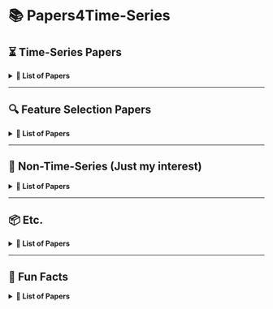 # 📚 Papers4Time-Series

## ⏳ **Time-Series Papers**

<details>
<summary><b>📑 List of Papers</b></summary>

1. **PATCHMIXER: A Patch-Mixing Architecture for Long-Term Time Series Forecasting**

   * [Paper (arXiv 2023)](https://arxiv.org/abs/2310.00655)
   * [GitHub](https://github.com/Zeying-Gong/PatchMixer)

2. **Mixture-of-Linear-Experts for Long-term Time Series Forecasting**

   * [Paper (AISTATS 2024)](https://arxiv.org/abs/2312.06786)
   * [GitHub](https://github.com/RogerNi/MoLE)

3. **FITS: Modeling Time Series with 10k Parameters**

   * [Paper (ICLR 2024 Spotlight)](https://arxiv.org/abs/2307.03756)
   * [GitHub](https://github.com/vewoxic/fits)

4. **Reversible Instance Normalization for Accurate Time-Series Forecasting Against Distribution Shift**

   * [Paper (ICLR 2022)](https://openreview.net/pdf?id=cGDAkQo1C0p)
   * [GitHub](https://github.com/ts-kim/RevIN?tab=readme-ov-file)

5. **A System for Massively Parallel Hyperparameter Tuning**

   * [Paper (MLSys 2020)](https://arxiv.org/abs/1810.05934)
   * [GitHub](https://github.com/liamcli/darts_asha)

6. **High-Dimensional Multivariate Forecasting with Low-Rank Gaussian Copula Processes**

   * [Paper (NeurIPS 2019)](https://arxiv.org/abs/1910.03002)
   * [GitHub (Gluon-TS)](https://github.com/mbohlkeschneider/gluon-ts)

7. **Chronos: Learning the Language of Time Series**

   * [Paper (TMLR 2024)](https://arxiv.org/abs/2403.07815)
   * [GitHub](https://github.com/amazon-science/chronos-forecasting)

8. **A Graph Neural Network-Based Stock Forecasting Method Utilizing Multi-Source Heterogeneous Data Fusion**

   * *Multimed Tools Appl 2022*

9. **NeuralProphet: Explainable Forecasting at Scale**

   * [Paper (arXiv 2021)](https://arxiv.org/abs/2111.15397)
   * [GitHub](https://github.com/ourownstory/neural_prophet)

10. **ImDiffusion: Imputed Diffusion Models for Multivariate Time Series Anomaly Detection**

    * [Paper (VLDB 2023)](https://arxiv.org/abs/2307.00754)
    * [GitHub](https://github.com/17000cyh/IMDiffusion)

11. **Label-Free Multivariate Time Series Anomaly Detection**

    * [Paper (TKDE 2024)](https://arxiv.org/abs/2312.11549)

12. **MEMTO: Memory-guided Transformer for Multivariate Time Series Anomaly Detection**

    * [Paper (NeurIPS 2023)](https://arxiv.org/abs/2312.02530)
    * [GitHub](https://github.com/gunny97/MEMTO)

13. **Anomaly Transformer: Time Series Anomaly Detection with Association Discrepancy**

    * [Paper (ICLR 2022)](https://arxiv.org/abs/2110.02642)
    * [GitHub](https://github.com/thuml/Anomaly-Transformer)

14. **Latent Diffusion Transformer for Probabilistic Time Series Forecasting**

    * [Paper (AAAI 2024)](https://ojs.aaai.org/index.php/AAAI/article/view/29085)

15. **Predict, Refine, Synthesize: Self-Guiding Diffusion Models for Probabilistic Time Series Forecasting**

    * [Paper (NeurIPS 2023)](https://arxiv.org/abs/2307.11494)
    * [GitHub](https://github.com/amazon-science/unconditional-time-series-diffusion)

16. **Diffusion-based Time Series Imputation and Forecasting with Structured State Space Models**

    * [Paper (TMLR 2023)](https://arxiv.org/abs/2208.09399)
    * [GitHub](https://github.com/AI4HealthUOL/SSSD)

17. **Diffusion Variational Autoencoder for Tackling Stochasticity in Multi-Step Regression Stock Price Prediction**

    * [Paper (CIKM 2023)](https://arxiv.org/abs/2309.00073)
    * [GitHub](https://github.com/koa-fin/dva)

18. **Beyond Trend and Periodicity: Guiding Time Series Forecasting with Textual Cues**

    * [Paper (arXiv 2024)](https://arxiv.org/abs/2405.13522)
    * [GitHub](https://github.com/VEWOXIC/TGTSF)

19. **TIME-LLM: Time Series Forecasting by Reprogramming Large Language Models**

    * [Paper (ICLR 2024)](https://arxiv.org/abs/2310.01728)
    * [GitHub](https://github.com/KimMeen/Time-LLM)

20. **TimeMixer: Decomposable Multiscale Mixing for Time Series Forecasting**

    * [Paper (ICLR 2024)](https://arxiv.org/abs/2405.14616)
    * [GitHub](https://github.com/kwuking/TimeMixer)

21. **HDMixer: Hierarchical Dependency with Extendable Patch for Multivariate Time Series Forecasting**

    * [Paper (AAAI 2024)](https://ojs.aaai.org/index.php/AAAI/article/view/29155)
    * [GitHub](https://github.com/hqh0728/HDMixer)

22. **SparseTSF: Modeling Long-term Time Series Forecasting with 1k Parameters**

    * [Paper (ICML 2024)](https://arxiv.org/abs/2405.00946)
    * [GitHub](https://github.com/lss-1138/SparseTSF)

23. **End-to-End Learning of Coherent Probabilistic Forecasts for Hierarchical Time Series**

    * [Paper (ICML 2021)](https://proceedings.mlr.press/v139/rangapuram21a/rangapuram21a.pdf)

24. **tsGT: Stochastic Time Series Modeling With Transformer**

    * [Paper (arXiv 2024)](https://arxiv.org/abs/2403.05713)

25. **A Time Series Is Worth 64 Words: Long-term Forecasting with Transformers**

    * [Paper (ICLR 2023)](https://arxiv.org/abs/2211.14730)
    * [GitHub](https://github.com/yuqinie98/PatchTST)

26. **iTransformer: Inverted Transformers Are Effective for Time Series Forecasting**

    * [Paper (ICLR 2024)](https://arxiv.org/abs/2310.06625)
    * [GitHub](https://github.com/thuml/iTransformer)

27. **MASTER: Market-Guided Stock Transformer for Stock Price Forecasting**

    * [Paper (AAAI 2024)](https://arxiv.org/abs/2312.15235)
    * [GitHub](https://github.com/SJTU-DMTai/MASTER)

28. **ModernTCN: A Modern Pure Convolution Structure for General Time Series Analysis**

    * [Paper (ICLR 2024)](https://openreview.net/pdf?id=vpJMJerXHU)
    * [GitHub](https://github.com/luodhhh/ModernTCN)

29. **FTMixer: Frequency and Time Domain Representations Fusion for Time Series Forecasting**

    * [Paper (arXiv 2024)](https://arxiv.org/abs/2405.15256)
    * [GitHub](https://github.com/FMLYD/FTMixer)

30. **ConvTimeNet: A Deep Hierarchical Fully Convolutional Model for Multivariate Time Series Analysis**

    * [Paper (ACM WWW 2025)](https://arxiv.org/abs/2403.01493)
    * [GitHub](https://github.com/Mingyue-Cheng/ConvTimeNet)

31. **TSMixer: Lightweight MLP-Mixer Model for Multivariate Time Series Forecasting**

    * [Paper (KDD 2023)](https://arxiv.org/abs/2306.09364)
    * [GitHub](https://github.com/ibm-granite/granite-tsfm)

32. **CycleNet: Enhancing Time Series Forecasting through Modeling Periodic Patterns**

    * [Paper (NeurIPS 2024)](https://arxiv.org/abs/2409.18479)
    * [GitHub](https://github.com/ACAT-SCUT/CycleNet)

33. **CMamba: Channel Correlation Enhanced State Space Models for Multivariate Time Series Forecasting**

    * [Paper (arXiv 2024)](https://arxiv.org/abs/2406.05316)
    * [GitHub](https://github.com/zclzcl0223/CMamba)

34. **TimeMachine: A Time Series is Worth 4 Mambas for Long-term Forecasting**

    * [Paper (ECAI 2024)](https://arxiv.org/abs/2403.09898)
    * [GitHub](https://github.com/Atik-Ahamed/TimeMachine)

35. **Is Mamba Effective for Time Series Forecasting?**

    * [Paper (Neurocomputing 2025)](https://arxiv.org/abs/2403.11144)
    * [GitHub](https://github.com/wzhwzhwzh0921/S-D-Mamba)

36. **Are KAN Effective for Identifying and Tracking Concept Drift in Time Series?**

    * [Paper (NIPSW 2024)](https://arxiv.org/abs/2410.10041)

37. **MixLinear: Extreme Low Resource Multivariate Time Series Forecasting with 0.1k Parameters**

    * [Paper (arXiv 2024)](https://arxiv.org/abs/2410.02081)

38. **TimeXer: Empowering Transformers for Time Series Forecasting with Exogenous Variables**

    * [Paper (NeurIPS 2024)](https://arxiv.org/abs/2402.19072)
    * [GitHub](https://github.com/thuml/TimeXer)

39. **TimeKAN: KAN-based Frequency Decomposition Learning Architecture for Long-term Time Series Forecasting**

    * [Paper (ICLR 2025)](https://arxiv.org/abs/2502.06910)
    * [GitHub](https://github.com/huangst21/TimeKAN)

40. **FilterNet: Harnessing Frequency Filters for Time Series Forecasting**

    * [Paper (NeurIPS 2024)](https://arxiv.org/abs/2411.01623)
    * [GitHub](https://github.com/aikunyi/FilterNet)

41. **FreqMoE: Enhancing Time Series Forecasting through Frequency Decomposition Mixture of Experts**

    * [Paper (AISTATS 2025)](https://arxiv.org/abs/2501.15125)
    * [GitHub](https://github.com/sunbus100/FreqMoE-main)

42. **From Tables to Time: How TabPFN-v2 Outperforms Specialized Time Series Forecasting Models**

    * [Paper (NeurIPS 2024)](https://arxiv.org/abs/2501.02945)
    * [GitHub](https://github.com/PriorLabs/tabpfn-time-series)

43. **Auto-Regressive Moving Diffusion Models for Time Series Forecasting**

    * [Paper (AAAI 2025)](https://arxiv.org/abs/2412.09328)
    * [GitHub](https://github.com/daxin007/ARMD)

44. **Financial Fine-tuning a Large Time Series Model**

    * [Paper (arXiv 2024)](https://arxiv.org/abs/2412.09880)

45. **ElasTST: Towards Robust Varied-Horizon Forecasting with Elastic Time-Series Transformer**

    * [Paper (NeurIPS 2024)](https://arxiv.org/abs/2411.01842)
    * [GitHub](https://github.com/microsoft/ProbTS/tree/elastst)

46. **Amplifier: Bringing Attention to Neglected Low-Energy Components in Time Series Forecasting**

    * [Paper (AAAI 2025)](https://arxiv.org/abs/2501.17216)
    * [GitHub](https://github.com/aikunyi/amplifier)

47. **Stock Selection via Spatiotemporal Hypergraph Attention Network: A Learning to Rank Approach**

    * [Paper (AAAI 2021)](https://ojs.aaai.org/index.php/AAAI/article/view/16127)
    * [GitHub](https://github.com/midas-research/sthan-sr-aaai)

48. **Mamba Meets Financial Markets: A Graph-Mamba Approach for Stock Price Prediction**

    * [Paper (ICASSP 2025)](https://arxiv.org/abs/2410.03707)
    * [GitHub](https://github.com/Ali-Meh619/SAMBA)

49. **Temporal Query Network for Efficient Multivariate Time Series Forecasting**

    * [Paper (ICML 2025)](https://arxiv.org/abs/2505.12917)
    * [GitHub](https://github.com/ACAT-SCUT/TQNet)

50. **CASA: CNN Autoencoder-based Score Attention for Efficient Multivariate Long-term Time-series Forecasting**

    * [Paper (IJCAI 2025)](https://arxiv.org/abs/2505.02011)
    * [GitHub](https://github.com/lmh9507/CASA)

51. **FilterTS: Comprehensive Frequency Filtering for Multivariate Time Series Forecasting**

    * [Paper (AAAI 2025)](https://arxiv.org/abs/2505.04158)
    * [GitHub](https://github.com/wyl010607/FilterTS)

52. **Retrieval Augmented Time Series Forecasting**

    * [Paper (ICML 2025)](https://arxiv.org/abs/2411.08249)
    * [GitHub](https://github.com/archon159/RAFT)

53. **Non-stationary Diffusion For Probabilistic Time Series Forecasting**

    * [Paper (ICML 2025)](https://arxiv.org/abs/2505.04278)
    * [GitHub](https://github.com/wwy155/NsDiff)

54. **Affirm: Interactive Mamba with Adaptive Fourier Filters for Long-term Time Series Forecasting**

    * [Paper (AAAI 2025)](https://ojs.aaai.org/index.php/AAAI/article/view/35463)

55. **TLOB: A Novel Transformer Model with Dual Attention for Price Trend Prediction with Limit Order Book Data**

    * [Paper (arXiv 2025)](https://arxiv.org/abs/2502.15757)
    * [GitHub](https://github.com/LeonardoBerti00/TLOB)

56. **ITFormer: Bridging Time Series and Natural Language for Multi-Modal QA with Large-Scale Multitask Dataset**

    * [Paper (ICML 2025)](https://arxiv.org/abs/2506.20093)
    * [Github](https://github.com/Pandalin98/ITFormer-ICML25)
  
57. **Integrating LLM-Generated Views into Mean-Variance Optimization Using the Black-Litterman Model**

    * [Paper (ICLR 2025)](https://arxiv.org/abs/2504.14345)
    * [Github](https://github.com/youngandbin/LLM-MVO-BLM)

58. **MOMENT: A Family of Open Time-series Foundation Models**

    * [Paper (ICML 2024)](https://arxiv.org/abs/2402.03885)
    * [Github](https://github.com/moment-timeseries-foundation-model/moment)


</details>

---

## 🔍 **Feature Selection Papers**

<details>
<summary><b>📑 List of Papers</b></summary>

1. **Feature Selection and Feature Learning for High-dimensional Batch Reinforcement Learning: A Survey**

   * [Paper (IJAC 2015)](https://link.springer.com/article/10.1007/s11633-015-0893-y)

2. **A Contrast Based Feature Selection Algorithm for High-dimensional Dataset in Machine Learning**

   * [Paper (arXiv 2024)](https://arxiv.org/pdf/2401.07482)

3. **Feature Importance Feedback with Deep Q Process in Ensemble-Based Metaheuristic Feature Selection Algorithms**

   * [Paper (Sci Rep 2024)](https://www.nature.com/articles/s41598-024-53141-w)

4. **Learning Sparse SVM for Feature Selection on Very High Dimensional Datasets**

   * [Paper (ICML 2025)](https://icml.cc/Conferences/2010/papers/227.pdf)

5. **Using Reinforcement Learning to Find an Optimal Set of Features**

   * [Paper (Computers & Mathematics with Applications 2013)](https://www.sciencedirect.com/science/article/pii/S0898122113004495)

6. **Feature Selection Using Reinforcement Learning**

   * [Paper (arXiv 2021)](https://arxiv.org/abs/2101.09460)

7. **ID-RDRL: A Deep Reinforcement Learning-based Feature Selection Intrusion Detection Model**

   * [Paper (Sci Rep 2022)](https://www.nature.com/articles/s41598-022-19366-3)

8. **Feature Selection Method Using Multi-Agent Reinforcement Learning Based on Guide Agents**

   * [Paper (Sensors 2023)](https://www.mdpi.com/1424-8220/23/1/98)

9. **MEL: Efficient Multi-Task Evolutionary Learning for High-Dimensional Feature Selection**

   * [Paper (TKDE 2024)](https://arxiv.org/abs/2402.08982)
   * [GitHub](https://github.com/wangxb96/MEL)

</details>

---

## 📘 **Non-Time-Series (Just my interest)**

<details>
<summary><b>📑 List of Papers</b></summary>

1. **Continuous Control with Deep Reinforcement Learning**

   * [Paper (ICLR 2016)](https://arxiv.org/abs/1509.02971)

2. **Deep Reinforcement Learning with Double Q-learning**

   * [Paper (AAAI 2016)](https://arxiv.org/abs/1509.06461)

3. **Multi-Agent Reinforcement Learning: A Selective Overview of Theories and Algorithms**

   * [Paper (Handbook of Reinforcement Learning and Control 2021)](https://arxiv.org/abs/1911.10635)

4. **Self-Supervised Neuron Segmentation with Multi-Agent Reinforcement Learning**

   * [Paper (IJCAI 2023)](https://arxiv.org/abs/2310.04148)
   * [GitHub](https://github.com/ydchen0806/dbMiM)

5. **Hierarchical Multi-Agent Reinforcement Learning for Air Combat Maneuvering**

   * [Paper (ICMLA 2023)](https://arxiv.org/abs/2309.11247)
   * [GitHub](https://github.com/IDSIA/hhmarl_2D)

6. **Maximum Entropy Heterogeneous-Agent Reinforcement Learning**

   * [Paper (ICLR 2024)](https://arxiv.org/abs/2306.10715)
   * [GitHub](https://github.com/pku-marl/harl?tab=readme-ov-file)

7. **MambaAD: Exploring State Space Models for Multi-class Unsupervised Anomaly Detection**

   * [Paper (NeurIPS 2024)](https://arxiv.org/abs/2404.06564)
   * [GitHub](https://github.com/lewandofskee/MambaAD)

8. **Deep Reinforcement Learning for Data-efficient Weakly Supervised Business Process Anomaly Detection**

   * [Paper (J Big Data 2023)](https://journalofbigdata.springeropen.com/articles/10.1186/s40537-023-00708-5)

9. **UniRepLKNet: A Universal Perception Large-Kernel ConvNet for Audio, Video, Point Cloud, Time-Series and Image Recognition**

   * [Paper (CVPR 2024)](https://arxiv.org/abs/2311.15599)
   * [GitHub](https://github.com/AILab-CVC/UniRepLKNet)

10. **DeepSeek-R1: Incentivizing Reasoning Capability in LLMs via Reinforcement Learning**

    * [Paper (arXiv 2025)](https://arxiv.org/abs/2501.12948)
    * [GitHub](https://github.com/deepseek-ai/DeepSeek-R1)

11. **Causal Decision Transformer for Recommender Systems via Offline Reinforcement Learning**

    * [Paper (arXiv 2023)](https://arxiv.org/abs/2304.07920)

12. **Contrastive State Augmentations for Reinforcement Learning-Based Recommender Systems**

    * [Paper (SIGIR 2023)](https://arxiv.org/abs/2305.11081)
    * [GitHub](https://github.com/hn-rs/csa)

13. **Advancing Re-Ranking with Multimodal Fusion and Target-Oriented Auxiliary Tasks in E-Commerce Search**

    * [Paper (CIKM 2024)](https://arxiv.org/abs/2408.05751)

14. **Controllable Multi-Objective Re-ranking with Policy Hypernetworks**

    * [Paper (KDD 2023)](https://arxiv.org/abs/2306.05118)
    * [GitHub](https://github.com/lyingCS/Controllable-Multi-Objective-Reranking)

15. **ROIDICE: Offline Return on Investment Maximization for Efficient Decision Making**

    * [Paper (NeurIPS 2024)](https://proceedings.neurips.cc/paper_files/paper/2024/file/178022c409938a9d634b88ce924c4b14-Paper-Conference.pdf)

16. **A Globally Optimal Portfolio for m-Sparse Sharpe Ratio Maximization**

    * [Paper (NeurIPS 2024)](https://arxiv.org/abs/2410.21100)
    * [GitHub](https://github.com/linyizun2024/mSSRM)

17. **How Does Critical Batch Size Scale in Pre-training?**

    * [Paper (ICLR 2025)](https://arxiv.org/abs/2410.21676)
    * [GitHub](https://github.com/hlzhang109/critical-batch-size)
   
18. **Shampoo: Preconditioned Stochastic Tensor Optimization**

    * [Paper (ICML 2018)](https://arxiv.org/abs/1802.09568)

19. **A Stable Whitening Optimizer for Efficient Neural Network Training**

    * [Paper (arXiv 2025)](https://arxiv.org/abs/2506.07254)
    * [GitHub](https://github.com/kvfrans/splus)


</details>

---

## 📦 **Etc.**

<details>
<summary><b>📑 List of Papers</b></summary>

1. **ZeRO: Memory Optimizations Toward Training Trillion Parameter Models**

   * [Paper (arXiv 2019)](https://arxiv.org/abs/1910.02054)
   * [GitHub (DeepSpeed)](https://github.com/deepspeedai/DeepSpeed)

2. **Game-Theoretic Multiagent Reinforcement Learning**

   * [Paper (arXiv 2020)](https://arxiv.org/abs/2011.00583)

3. **TSPP: A Unified Benchmarking Tool for Time-series Forecasting**

   * [Paper (arXiv 2023)](https://arxiv.org/abs/2312.17100)
   * [GitHub](https://github.com/NVIDIA/DeepLearningExamples/tree/master/Tools/PyTorch/TimeSeriesPredictionPlatform)

4. **Diffusion Models for Time Series Applications: A Survey**

   * [Paper (arXiv 2023)](https://arxiv.org/abs/2305.00624)

5. **BenchMARL: Benchmarking Multi-Agent Reinforcement Learning**

   * [Paper (JMLR 2024)](https://arxiv.org/abs/2312.01472)
   * [GitHub](https://github.com/facebookresearch/BenchMARL)

6. **A Survey on Diffusion Models for Time Series and Spatio-Temporal Data**

   * [Paper (arXiv 2024)](https://arxiv.org/abs/2404.18886)
   * [GitHub](https://github.com/yyysjz1997/Awesome-TimeSeries-SpatioTemporal-Diffusion-Model)

7. **Pearl: A Production-Ready Reinforcement Learning Agent**

   * [Paper (JMLR 2025)](https://arxiv.org/abs/2312.03814)
   * [GitHub](https://github.com/facebookresearch/Pearl)

8. **Algebra, Topology, Differential Calculus, and Optimization Theory for Computer Science and Machine Learning**

   * [Book](https://www.cis.upenn.edu/~jean/math-deep.pdf)
   * [GitHub](https://github.com/akhauriyash/MathForCS_ML?tab=readme-ov-file)

9. **Geometry, Topology and Physics**

   * [Book](http://www.stat.ucla.edu/~ywu/GTP.pdf)

10. **Stochastic Calculus for Finance I & II**

    * [Volume I](https://cms.dm.uba.ar/academico/materias/2docuat2016/analisis_cuantitativo_en_finanzas/Steve_Shreve_Stochastic_Calculus_for_Finance_I.pdf)
    * [Volume II](https://cms.dm.uba.ar/academico/materias/2docuat2016/analisis_cuantitativo_en_finanzas/Steve_ShreveStochastic_Calculus_for_Finance_II.pdf)
    * [GitHub](https://github.com/changshun/wisecourse1415/tree/master/Advanced%20Financial%20Economics/Required%20textbook/Stochastic%20Calculus%20for%20Finance%20I%26II)

11. **In All Likelihood: Statistical Modelling and Inference Using Likelihood**

    * Yudi Pawitan

12. **FINDER: FINANCIAL DATASET FOR QUESTION ANSWERING AND EVALUATING RETRIEVAL-AUGMENTED GENERATION**

    * [Paper (ICLR 2025 Workshop Advances in Financial AI)](https://arxiv.org/abs/2504.15800)
    * In this paper, "Notice for Readers. We’ve decided to use this dataset for an official evaluation in collaboration
with our partners, and plan to release it publicly at a later time. If you need access to the dataset in
the meantime, please feel free to contact us at LinqAlpha (support@linqalpha.com)."

</details>

---

## 🎉 **Fun Facts**

<details>
<summary><b>📑 List of Papers</b></summary>

1. **Retrograde Enhancement of Human Memory with Alcohol**

   * *Psychopharmacology, 1980*

2. **The Alcohol Facilitation Effect on Memory: A Dose-Response Study**

   * *Psychopharmacology, 1981*

3. **On the Rheology of Cats**

   * [Paper (Rheology Bulletin 2014)](https://www.rheology.org/sor/Publications/RheoBulletin/RB2014Jul.pdf)

</details>
